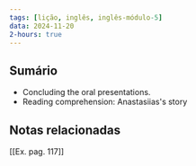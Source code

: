 ```yaml
---
tags: [lição, inglês, inglês-módulo-5]
data: 2024-11-20
2-hours: true
---
```


## Sumário
- Concluding the oral presentations.
- Reading comprehension: Anastasiias's story
## Notas relacionadas
[[Ex. pag. 117]]
